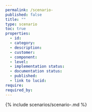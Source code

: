 ```yaml
---
permalink: /scenario-
published: false
title: ""
type: scenario
toc: true
properties:
  - id:
  - category:
  - description:
  - customer:
  - component:
  - level:
  - implementation status:
  - documentation status:
  - published:
  - link to lucid:
require:
required_by:
---
```


{% include scenarios/scenario-.md %}
